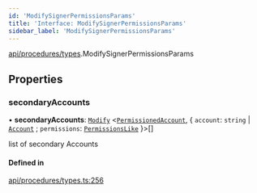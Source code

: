 ```yaml
---
id: 'ModifySignerPermissionsParams'
title: 'Interface: ModifySignerPermissionsParams'
sidebar_label: 'ModifySignerPermissionsParams'
---
```


[api/procedures/types](../../../../../modules/API/Procedures/Types/Types.md).ModifySignerPermissionsParams

## Properties

### secondaryAccounts

• **secondaryAccounts**: [`Modify`](../../../../../modules/Types/Utils/Utils.md#modify) \<[`PermissionedAccount`](../../../../Types/PermissionedAccount/PermissionedAccount.md), \{ `account`: `string` \| [`Account`](../../../../../classes/API/Entities/Account/Account.md) ; `permissions`: [`PermissionsLike`](../../../../../modules/Types/Types.md#permissionslike) }\>[]

list of secondary Accounts

#### Defined in

[api/procedures/types.ts:256](https://github.com/PolymeshAssociation/polymesh-sdk/blob/95e180d28/src/api/procedures/types.ts#L256)
